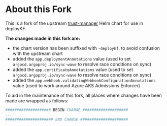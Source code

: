 # About this Fork

This is a fork of the upstream [trust-manager](https://github.com/cert-manager/trust-manager/tree/main/deploy/charts/trust-manager) Helm chart for use in deployKF.

__The changes made in this fork are:__

- the chart version has been suffixed with `-deploykf`, to avoid confusion with the upstream chart
- added the `app.deploymentAnnotations` value (used to set `argocd.argoproj.io/sync-wave` to resolve race conditions on sync)
- added the `app.certificateAnnotations` value (used to set `argocd.argoproj.io/sync-wave` to resolve race conditions on sync)
- added the `app.webhook.validatingWebhookConfigurationAnnotations` value (used to work around Azure AKS Admissions Enforcer)

To aid in the maintenance of this fork, all places where changes have been made are wrapped as follows:

```yaml
#################### BEGIN CHANGE ####################
...
##################### END CHANGE #####################
```